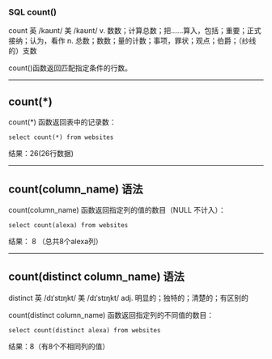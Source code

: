 ### SQL count()

count 英 /kaʊnt/  美 /kaʊnt/ v. 数数；计算总数；把……算入，包括；重要；正式接纳；认为，看作 n. 总数；数数；量的计数；事项，罪状；观点；伯爵；（纱线的）支数

count()函数返回匹配指定条件的行数。

---
## count(*)

count(*) 函数返回表中的记录数：
```MySql
select count(*) from websites
```
结果：26(26行数据)

---
## count(column_name) 语法

count(column_name) 函数返回指定列的值的数目（NULL 不计入）：

```MySql
select count(alexa) from websites
```
结果： 8 （总共8个alexa列）


---
## count(distinct column_name) 语法

distinct 英 /dɪˈstɪŋkt/  美 /dɪˈstɪŋkt/ adj. 明显的；独特的；清楚的；有区别的

count(distinct column_name) 函数返回指定列的不同值的数目：
```MySql
select count(distinct alexa) from websites
```
结果：8（有8个不相同列的值）
